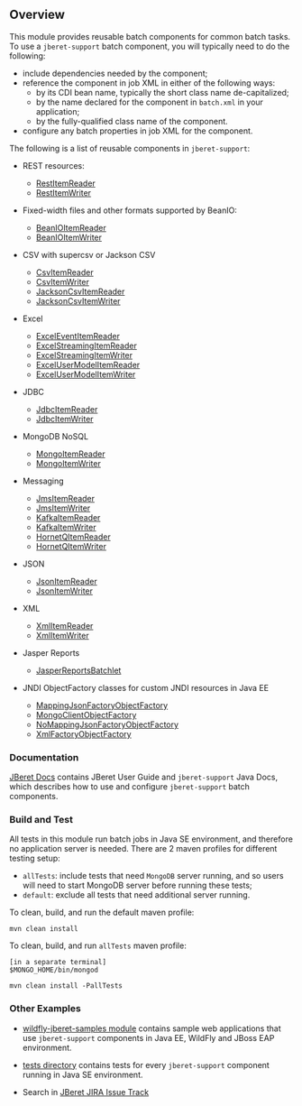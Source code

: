 ## Overview

This module provides reusable batch components for common batch tasks. 
To use a `jberet-support` batch component, you will typically need to do
the following:

* include dependencies needed by the component;
* reference the component in job XML in either of the following ways:
    - by its CDI bean name, typically the short class name de-capitalized;
    - by the name declared for the component in `batch.xml` in your application;
    - by the fully-qualified class name of the component.
* configure any batch properties in job XML for the component.

The following is a list of reusable components in `jberet-support`:

* REST resources:
    * [RestItemReader](https://github.com/jberet/jsr352/blob/master/jberet-support/src/main/java/org/jberet/support/io/RestItemReader.java)
    * [RestItemWriter](https://github.com/jberet/jsr352/blob/master/jberet-support/src/main/java/org/jberet/support/io/RestItemWriter.java)
    
* Fixed-width files and other formats supported by BeanIO:
    * [BeanIOItemReader](https://github.com/jberet/jsr352/blob/master/jberet-support/src/main/java/org/jberet/support/io/BeanIOItemReader.java)
    * [BeanIOItemWriter](https://github.com/jberet/jsr352/blob/master/jberet-support/src/main/java/org/jberet/support/io/BeanIOItemWriter.java)
    
* CSV with supercsv or Jackson CSV
    * [CsvItemReader](https://github.com/jberet/jsr352/blob/master/jberet-support/src/main/java/org/jberet/support/io/CsvItemReader.java)
    * [CsvItemWriter](https://github.com/jberet/jsr352/blob/master/jberet-support/src/main/java/org/jberet/support/io/CsvItemWriter.java)
    * [JacksonCsvItemReader](https://github.com/jberet/jsr352/blob/master/jberet-support/src/main/java/org/jberet/support/io/JacksonCsvItemReader.java)
    * [JacksonCsvItemWriter](https://github.com/jberet/jsr352/blob/master/jberet-support/src/main/java/org/jberet/support/io/JacksonCsvItemWriter.java)
    
* Excel
    * [ExcelEventItemReader](https://github.com/jberet/jsr352/blob/master/jberet-support/src/main/java/org/jberet/support/io/ExcelEventItemReader.java)
    * [ExcelStreamingItemReader](https://github.com/jberet/jsr352/blob/master/jberet-support/src/main/java/org/jberet/support/io/ExcelStreamingItemReader.java)
    * [ExcelStreamingItemWriter](https://github.com/jberet/jsr352/blob/master/jberet-support/src/main/java/org/jberet/support/io/ExcelStreamingItemWriter.java)
    * [ExcelUserModelItemReader](https://github.com/jberet/jsr352/blob/master/jberet-support/src/main/java/org/jberet/support/io/ExcelUserModelItemReader.java)
    * [ExcelUserModelItemWriter](https://github.com/jberet/jsr352/blob/master/jberet-support/src/main/java/org/jberet/support/io/ExcelUserModelItemWriter.java)
    
* JDBC
    * [JdbcItemReader](https://github.com/jberet/jsr352/blob/master/jberet-support/src/main/java/org/jberet/support/io/JdbcItemReader.java)
    * [JdbcItemWriter](https://github.com/jberet/jsr352/blob/master/jberet-support/src/main/java/org/jberet/support/io/JdbcItemWriter.java)
    
* MongoDB NoSQL
    * [MongoItemReader](https://github.com/jberet/jsr352/blob/master/jberet-support/src/main/java/org/jberet/support/io/MongoItemReader.java)
    * [MongoItemWriter](https://github.com/jberet/jsr352/blob/master/jberet-support/src/main/java/org/jberet/support/io/MongoItemWriter.java)
    
* Messaging
    * [JmsItemReader](https://github.com/jberet/jsr352/blob/master/jberet-support/src/main/java/org/jberet/support/io/JmsItemReader.java)
    * [JmsItemWriter](https://github.com/jberet/jsr352/blob/master/jberet-support/src/main/java/org/jberet/support/io/JmsItemWriter.java)
    * [KafkaItemReader](https://github.com/jberet/jsr352/blob/master/jberet-support/src/main/java/org/jberet/support/io/KafkaItemReader.java)
    * [KafkaItemWriter](https://github.com/jberet/jsr352/blob/master/jberet-support/src/main/java/org/jberet/support/io/KafkaItemWriter.java)
    * [HornetQItemReader](https://github.com/jberet/jsr352/blob/master/jberet-support/src/main/java/org/jberet/support/io/HornetQItemReader.java)
    * [HornetQItemWriter](https://github.com/jberet/jsr352/blob/master/jberet-support/src/main/java/org/jberet/support/io/HornetQItemWriter.java)
    
* JSON
    * [JsonItemReader](https://github.com/jberet/jsr352/blob/master/jberet-support/src/main/java/org/jberet/support/io/JsonItemReader.java)
    * [JsonItemWriter](https://github.com/jberet/jsr352/blob/master/jberet-support/src/main/java/org/jberet/support/io/JsonItemWriter.java)

* XML
    * [XmlItemReader](https://github.com/jberet/jsr352/blob/master/jberet-support/src/main/java/org/jberet/support/io/XmlItemReader.java)
    * [XmlItemWriter](https://github.com/jberet/jsr352/blob/master/jberet-support/src/main/java/org/jberet/support/io/XmlItemWriter.java)
    
* Jasper Reports
    * [JasperReportsBatchlet](https://github.com/jberet/jsr352/blob/master/jberet-support/src/main/java/org/jberet/support/io/JasperReportsBatchlet.java)
    
* JNDI ObjectFactory classes for custom JNDI resources in Java EE
    * [MappingJsonFactoryObjectFactory](https://github.com/jberet/jsr352/blob/master/jberet-support/src/main/java/org/jberet/support/io/MappingJsonFactoryObjectFactory.java)
    * [MongoClientObjectFactory](https://github.com/jberet/jsr352/blob/master/jberet-support/src/main/java/org/jberet/support/io/MongoClientObjectFactory.java)
    * [NoMappingJsonFactoryObjectFactory](https://github.com/jberet/jsr352/blob/master/jberet-support/src/main/java/org/jberet/support/io/NoMappingJsonFactoryObjectFactory.java)
    * [XmlFactoryObjectFactory](https://github.com/jberet/jsr352/blob/master/jberet-support/src/main/java/org/jberet/support/io/XmlFactoryObjectFactory.java)

### Documentation

[JBeret Docs](http://docs.jboss.org/jberet/) contains JBeret User Guide and
 `jberet-support` Java Docs, which describes how to use and configure 
 `jberet-support` batch components.

### Build and Test

All tests in this module run batch jobs in Java SE environment, and therefore
no application server is needed. There are 2 maven profiles for different testing setup:

* `allTests`: include tests that need `MongoDB` server running, and so users will need to
start MongoDB server before running these tests;
* `default`: exclude all tests that need additional server running.

To clean, build, and run the default maven profile:

    mvn clean install

To clean, build, and run `allTests` maven profile:

    [in a separate terminal]
    $MONGO_HOME/bin/mongod
    
    mvn clean install -PallTests

### Other Examples

* [wildfly-jberet-samples module](https://github.com/jberet/jsr352/tree/master/wildfly-jberet-samples)
contains sample web applications that use `jberet-support` components in Java EE, WildFly and JBoss EAP
environment.

* [tests directory](https://github.com/jberet/jsr352/tree/master/jberet-support/src/test)
contains tests for every `jberet-support` component running in Java SE environment.

* Search in [JBeret JIRA Issue Track](https://issues.jboss.org/issues/?jql=project%20%3D%20JBERET)

